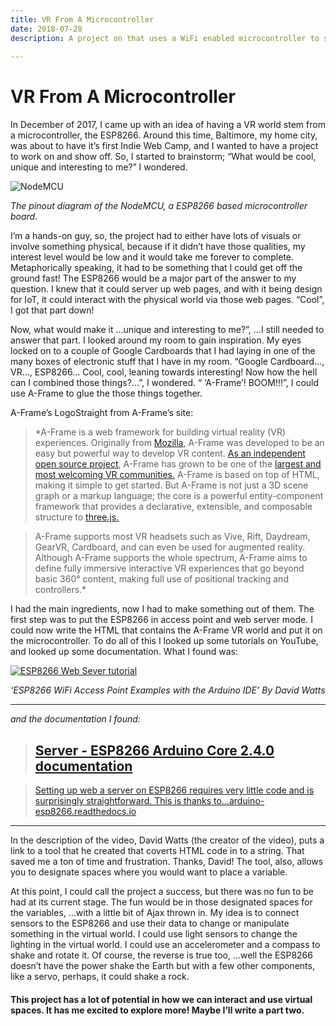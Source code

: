 ```yaml
---
title: VR From A Microcontroller
date: 2018-07-28
description: A project on that uses a WiFi enabled microcontroller to serve a webVR experiance, that also has potencial to interact with physical world & vice versa.
	
---
```


# VR From A Microcontroller

In December of 2017, I came up with an idea of having a VR world stem from a microcontroller, the ESP8266. Around this time, Baltimore, my home city, was about to have it’s first Indie Web Camp, and I wanted to have a project to work on and show off. So, I started to brainstorm; “What would be cool, unique and interesting to me?” I wondered.

![NodeMCU](http://derekfields.is/Assets2/NodeMCU_Pinout.png)

*The pinout diagram of the NodeMCU, a ESP8266 based microcontroller board.*

I’m a hands-on guy, so, the project had to either have lots of visuals or involve something physical, because if it didn’t have those qualities, my interest level would be low and it would take me forever to complete. Metaphorically speaking, it had to be something that I could get off the ground fast! The ESP8266 would be a major part of the answer to my question. I knew that it could server up web pages, and with it being design for IoT, it could interact with the physical world via those web pages. “Cool”, I got that part down!

Now, what would make it …unique and interesting to me?”, …I still needed to answer that part. I looked around my room to gain inspiration. My eyes locked on to a couple of Google Cardboards that I had laying in one of the many boxes of electronic stuff that I have in my room. “Google Cardboard..., VR…, ESP8266… Cool, cool, leaning towards interesting! Now how the hell can I combined those things?...”, I wondered. “ ‘A-Frame’! BOOM!!!”, I could use A-Frame to glue the those things together.

A-Frame’s LogoStraight from A-Frame’s site:  


>*A-Frame is a web framework for building virtual reality (VR) experiences. Originally from [Mozilla](https://mozilla.org/), A-Frame was developed to be an easy but powerful way to develop VR content. [As an independent open source project](https://github.com/aframevr/), A-Frame has grown to be one of the [largest and most welcoming VR communities.](https://aframe.io/community)
A-Frame is based on top of HTML, making it simple to get started. But A-Frame is not just a 3D scene graph or a markup language; the core is a powerful entity-component framework that provides a declarative, extensible, and composable structure to [three.js.](https://threejs.org/) 


>A-Frame supports most VR headsets such as Vive, Rift, Daydream, GearVR, Cardboard, and can even be used for augmented reality. Although A-Frame supports the whole spectrum, A-Frame aims to define fully immersive interactive VR experiences that go beyond basic 360° content, making full use of positional tracking and controllers.*


I had the main ingredients, now I had to make something out of them. The first step was to put the ESP8266 in access point and web server mode. I could now write the HTML that contains the A-Frame VR world and put it on the microcontroller. To do all of this I looked up some tutorials on YouTube, and looked up some documentation. What I found was:

[![ESP8266 Web Sever tutorial](http://img.youtube.com/vi/Q0eUoFIXrWE/0.jpg)](http://www.youtube.com/watch?v=Q0eUoFIXrWE "ESP8266 Web Sever tutorial")

*‘ESP8266 WiFi Access Point Examples with the Arduino IDE’ By David Watts*

---

*and the documentation I found:* 


>## [Server - ESP8266 Arduino Core 2.4.0 documentation](http://arduino-esp8266.readthedocs.io/en/latest/esp8266wifi/server-examples.html)
  
>[Setting up web a server on ESP8266 requires very little code and is surprisingly straightforward. This is thanks to…arduino-esp8266.readthedocs.io](http://arduino-esp8266.readthedocs.io/en/latest/esp8266wifi/server-examples.html)


---

In the description of the video, David Watts (the creator of the video), puts a link to a tool that he created that coverts HTML code in to a string. That saved me a ton of time and frustration. Thanks, David! The tool, also, allows you to designate spaces where you would want to place a variable.

At this point, I could call the project a success, but there was no fun to be had at its current stage. The fun would be in those designated spaces for the variables, …with a little bit of Ajax thrown in. My idea is to connect sensors to the ESP8266 and use their data to change or manipulate something in the virtual world. I could use light sensors to change the lighting in the virtual world. I could use an accelerometer and a compass to shake and rotate it. Of course, the reverse is true too, …well the ESP8266 doesn’t have the power shake the Earth but with a few other components, like a servo, perhaps, it could shake a rock.

#### This project has a lot of potential in how we can interact and use virtual spaces. It has me excited to explore more! Maybe I’ll write a part two.
    